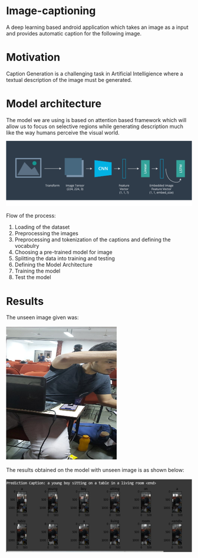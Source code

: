 # Image-captioning
A deep learning based android application which takes an image as a input and provides automatic caption for the following image.

# Motivation
Caption Generation is a challenging task in Artificial Intelligience where a textual description of the image must be generated. 

# Model architecture
The model we are using is based on attention based framework which will allow us to focus on selective regions while generating description much like the way humans perceive the visual world.

<img src="model.png">

Flow of the process:
1. Loading of the dataset
2. Preprocessing the images
3. Preprocessing and tokenization of the captions and defining the vocabulry
4. Choosing a pre-trained model for image 
5. Splitting the data into training and testing
6. Defining the Model Architecture
7. Training the model 
8. Test the model

# Results




The unseen image given was:<br><br>
<img src="2.jpeg" width=300 height=360>
<br><br>
The results obtained on the model with unseen image is as shown below:
<br><br>
<img src="result.PNG">




